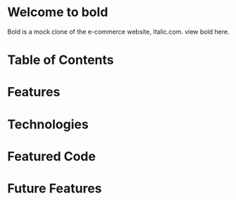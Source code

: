 # Welcome to bold
Bold is a mock clone of the e-commerce website, Italic.com. view bold here.

# Table of Contents

# Features

# Technologies

# Featured Code

# Future Features

